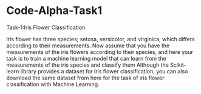 # Code-Alpha-Task1

Task-1:Iris Flower Classification

Iris flower has three species; setosa, versicolor, and virginica, which differs according to their
measurements. Now assume that you have the measurements of the iris flowers according to
their species, and here your task is to train a machine learning model that can learn from the
measurements of the iris species and classify them
Although the Scikit-learn library provides a dataset for iris flower classification, you can also
download the same dataset from here for the task of iris flower classification with Machine
Learning.
